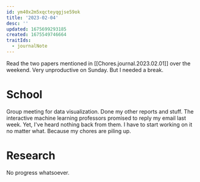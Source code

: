 ```yaml
---
id: ym40x2m5xqcteyqgjse59ok
title: '2023-02-04'
desc: ''
updated: 1675699293185
created: 1675549746664
traitIds:
  - journalNote
---
```

Read the two papers mentioned in [[Chores.journal.2023.02.01]] over the weekend. Very unproductive on Sunday. But I needed a break.

# School

Group meeting for data visualization. Done my other reports and stuff. The interactive machine learning professors promised to reply my email last week. Yet, I've heard nothing back from them. I have to start working on it no matter what. Because my chores are piling up.

# Research

No progress whatsoever.